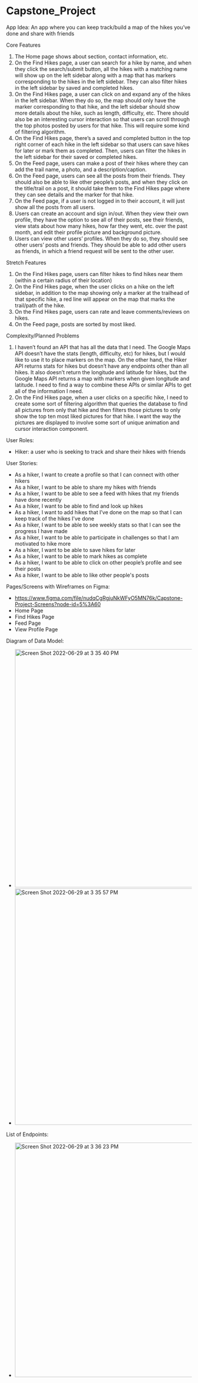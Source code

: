 # Capstone_Project
App Idea: An app where you can keep track/build a map of the hikes you’ve done and share with friends

Core Features
1. The Home page shows about section, contact information, etc.
2. On the Find Hikes page, a user can search for a hike by name, and when they click the search/submit button, all the hikes with a matching name will show up on the left sidebar along with a map that has markers corresponding to the hikes in the left sidebar. They can also filter hikes in the left sidebar by saved and completed hikes.
3. On the Find Hikes page, a user can click on and expand any of the hikes in the left sidebar. When they do so, the map should only have the marker corresponding to that hike, and the left sidebar should show more details about the hike, such as length, difficulty, etc. There should also be an interesting cursor interaction so that users can scroll through the top photos posted by users for that hike. This will require some kind of filtering algorithm.
4. On the Find Hikes page, there’s a saved and completed button in the top right corner of each hike in the left sidebar so that users can save hikes for later or mark them as completed. Then, users can filter the hikes in the left sidebar for their saved or completed hikes.
5. On the Feed page, users can make a post of their hikes where they can add the trail name, a photo, and a description/caption.
6. On the Feed page, users can see all the posts from their friends. They should also be able to like other people’s posts, and when they click on the title/trail on a post, it should take them to the Find Hikes page where they can see details and the marker for that hike.
7. On the Feed page, if a user is not logged in to their account, it will just show all the posts from all users.
8. Users can create an account and sign in/out. When they view their own profile, they have the option to see all of their posts, see their friends, view stats about how many hikes, how far they went, etc. over the past month, and edit their profile picture and background picture.
9. Users can view other users’ profiles. When they do so, they should see other users’ posts and friends. They should be able to add other users as friends, in which a friend request will be sent to the other user.

Stretch Features
1. On the Find Hikes page, users can filter hikes to find hikes near them (within a certain radius of their location)
2. On the Find Hikes page, when the user clicks on a hike on the left sidebar, in addition to the map showing only a marker at the trailhead of that specific hike, a red line will appear on the map that marks the trail/path of the hike.
3. On the Find Hikes page, users can rate and leave comments/reviews on hikes.
4. On the Feed page, posts are sorted by most liked.

Complexity/Planned Problems
1. I haven’t found an API that has all the data that I need. The Google Maps API doesn’t have the stats (length, difficulty, etc) for hikes, but I would like to use it to place markers on the map. On the other hand, the Hiker API returns stats for hikes but doesn’t have any endpoints other than all hikes. It also doesn’t return the longitude and latitude for hikes, but the Google Maps API returns a map with markers when given longitude and latitude. I need to find a way to combine these APIs or similar APIs to get all of the information I need.
2. On the Find Hikes page, when a user clicks on a specific hike, I need to create some sort of filtering algorithm that queries the database to find all pictures from only that hike and then filters those pictures to only show the top ten most liked pictures for that hike. I want the way the pictures are displayed to involve some sort of unique animation and cursor interaction component.

User Roles:
- Hiker: a user who is seeking to track and share their hikes with friends

User Stories:
- As a hiker, I want to create a profile so that I can connect with other hikers
- As a hiker, I want to be able to share my hikes with friends
- As a hiker, I want to be able to see a feed with hikes that my friends have done recently
- As a hiker, I want to be able to find and look up hikes
- As a hiker, I want to add hikes that I’ve done on the map so that I can keep track of the hikes I’ve done
- As a hiker, I want to be able to see weekly stats so that I can see the progress I have made
- As a hiker, I want to be able to participate in challenges so that I am motivated to hike more
- As a hiker, I want to be able to save hikes for later
- As a hiker, I want to be able to mark hikes as complete
- As a hiker, I want to be able to click on other people’s profile and see their posts
- As a hiker, I want to be able to like other people's posts

Pages/Screens with Wireframes on Figma:
- https://www.figma.com/file/nudqCgRgjuNkWFyO5MN76k/Capstone-Project-Screens?node-id=5%3A60
- Home Page
- Find Hikes Page
- Feed Page
- View Profile Page

Diagram of Data Model:
- <img width="645" alt="Screen Shot 2022-06-29 at 3 35 40 PM" src="https://user-images.githubusercontent.com/86620096/176557214-1c7bea84-c16b-4855-9f80-b68406021824.png">

- <img width="640" alt="Screen Shot 2022-06-29 at 3 35 57 PM" src="https://user-images.githubusercontent.com/86620096/176557237-bbf7f8b3-546b-47cf-8662-5a3b00758e44.png">


List of Endpoints:
- <img width="635" alt="Screen Shot 2022-06-29 at 3 36 23 PM" src="https://user-images.githubusercontent.com/86620096/176557279-57d632d2-6f1f-4fbb-987a-8527182aac1a.png">

